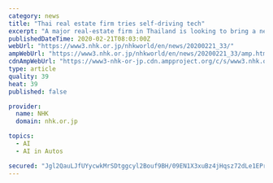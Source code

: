 ```yaml
---
category: news
title: "Thai real estate firm tries self-driving tech"
excerpt: "A major real-estate firm in Thailand is looking to bring a new kind of amenity to its buildings -- self-driving transportation. The company kicked off a test of the tech in Bangkok on Thursday. The trial is taking place in a residential neighborhood of the city in collaboration with Thai officials. Vehicles picked up users and dropped them off ..."
publishedDateTime: 2020-02-21T08:03:00Z
webUrl: "https://www3.nhk.or.jp/nhkworld/en/news/20200221_33/"
ampWebUrl: "https://www3.nhk.or.jp/nhkworld/en/news/20200221_33/amp.html"
cdnAmpWebUrl: "https://www3-nhk-or-jp.cdn.ampproject.org/c/s/www3.nhk.or.jp/nhkworld/en/news/20200221_33/amp.html"
type: article
quality: 39
heat: 39
published: false

provider:
  name: NHK
  domain: nhk.or.jp

topics:
  - AI
  - AI in Autos

secured: "Jgl2QauLJfUYycwkMrSDtggcyl2Bouf9BH/09EN1X3xuBz4jHqsz72dLe1EPr0NE+a/Uh3lFC6CNU54cwdzs7h2HlgyMlw8b1BS+PwBRw9+zN10xWhQ3LsFcGv7XaB4HHUMNFSJCYIYaUXxKrF6ZNpinAkrfCi5lZHTUN/zZBcQkg1kiGEuTdzlX32IpAUHhzDc/sh2wqqQpyBRgluhvvwLH6LjI/AlQ2AbZaGUTGxc66lwMwwfjcnBeysqoKreoUkawbS4jQmfaS/9ZwhzDDhgm22uoQhO0fk8S2pu0AH7DFiH4qLLVLM0jLiXFWVhd;pQ/PoltzmlS9gJ4dMOpxcw=="
---
```


